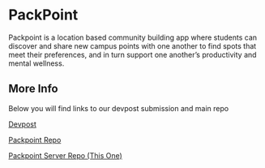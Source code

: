 
# PackPoint

Packpoint is a location based community building app where students can discover and share new campus points with one another to find spots that meet their preferences, and in turn support one another’s productivity and mental wellness.


## More Info

Below you will find links to our devpost submission and main repo

[Devpost](https://devpost.com/software/packpoint)

[Packpoint Repo](https://github.com/Skeegan123/PackPoint)

[Packpoint Server Repo (This One)](https://github.com/Skeegan123/PackPoint-Server)

